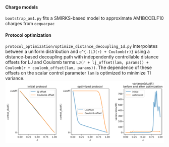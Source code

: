 #### Charge models
`bootstrap_am1.py` fits a SMIRKS-based model to approximate AM1BCCELF10 charges from `oequacpac`

#### Protocol optimization
`protocol_optimization/optimize_distance_decoupling_1d.py` interpolates between a uniform distribution and `e^{-(LJ(r) + Coulomb(r)}` using a distance-based decoupling path with independently controllable distance offsets for LJ and Coulomb terms `LJ(r + lj_offset(lam, params)) + Coulomb(r + coulomb_offset(lam, params))`. The dependence of these offsets on the scalar control parameter `lam` is optimized to minimize TI variance.
  ![image](protocol_optimization/figures/distance_decoupling_1d_variance.png)
  
